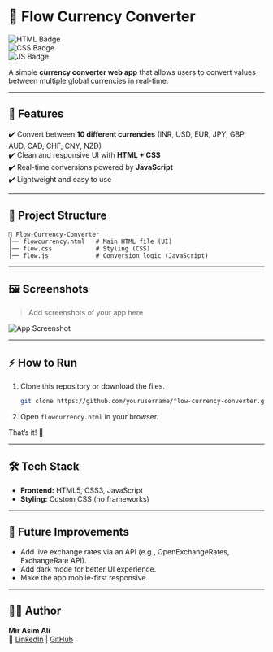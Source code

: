 # 💱 Flow Currency Converter  

![HTML Badge](https://img.shields.io/badge/HTML-5-orange?logo=html5)  
![CSS Badge](https://img.shields.io/badge/CSS-3-blue?logo=css3)  
![JS Badge](https://img.shields.io/badge/JavaScript-ES6-yellow?logo=javascript)  

A simple **currency converter web app** that allows users to convert values between multiple global currencies in real-time.  

---

## 🚀 Features  

✔️ Convert between **10 different currencies** (INR, USD, EUR, JPY, GBP, AUD, CAD, CHF, CNY, NZD)  
✔️ Clean and responsive UI with **HTML + CSS**  
✔️ Real-time conversions powered by **JavaScript**  
✔️ Lightweight and easy to use  

---

## 📂 Project Structure  

```
📁 Flow-Currency-Converter
│── flowcurrency.html   # Main HTML file (UI)
│── flow.css            # Styling (CSS)
│── flow.js             # Conversion logic (JavaScript)
```

---

## 🖼️ Screenshots  

> Add screenshots of your app here  

![App Screenshot](https://via.placeholder.com/800x400?text=Currency+Converter+App)  

---

## ⚡ How to Run  

1. Clone this repository or download the files.  
   ```bash
   git clone https://github.com/yourusername/flow-currency-converter.git
   ```  

2. Open `flowcurrency.html` in your browser.  

That’s it! 🎉  

---

## 🛠️ Tech Stack  

- **Frontend:** HTML5, CSS3, JavaScript  
- **Styling:** Custom CSS (no frameworks)  

---

## 📌 Future Improvements  

- Add live exchange rates via an API (e.g., OpenExchangeRates, ExchangeRate API).  
- Add dark mode for better UI experience.  
- Make the app mobile-first responsive.  

---

## 👨‍💻 Author  

**Mir Asim Ali**  
🔗 [LinkedIn](https://linkedin.com) | [GitHub](https://github.com)  

